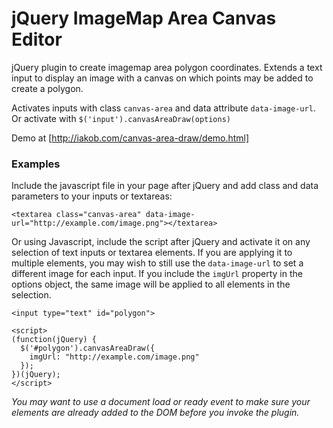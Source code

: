 jQuery ImageMap Area Canvas Editor
======================

jQuery plugin to create imagemap area polygon coordinates. 
Extends a text input to display an image with a canvas
on which points may be added to create a polygon.

Activates inputs with class `canvas-area` and data attribute
`data-image-url`. Or activate with `$('input').canvasAreaDraw(options)`

Demo at [http://iakob.com/canvas-area-draw/demo.html]

### Examples

Include the javascript file in your page after jQuery and add class and data parameters to your inputs or textareas:

`<textarea class="canvas-area" data-image-url="http://example.com/image.png"></textarea>`

Or using Javascript, include the script after jQuery and activate it on any selection of text inputs or textarea elements. If you are applying it to multiple elements, you may wish to still use the `data-image-url` to set a different image for each input. If you include the `imgUrl` property in the options object, the same image will be applied to all elements in the selection.

```
<input type="text" id="polygon">

<script>
(function(jQuery) {
  $('#polygon').canvasAreaDraw({
    imgUrl: "http://example.com/image.png"
  });
})(jQuery);
</script>
```

_You may want to use a document load or ready event to make sure your elements are already added to the DOM before you invoke the plugin._




